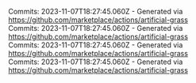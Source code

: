 Commits: 2023-11-07T18:27:45.060Z - Generated via https://github.com/marketplace/actions/artificial-grass
<br>
Commits: 2023-11-07T18:27:45.060Z - Generated via https://github.com/marketplace/actions/artificial-grass
<br>
Commits: 2023-11-07T18:27:45.060Z - Generated via https://github.com/marketplace/actions/artificial-grass
<br>
Commits: 2023-11-07T18:27:45.060Z - Generated via https://github.com/marketplace/actions/artificial-grass
<br>
